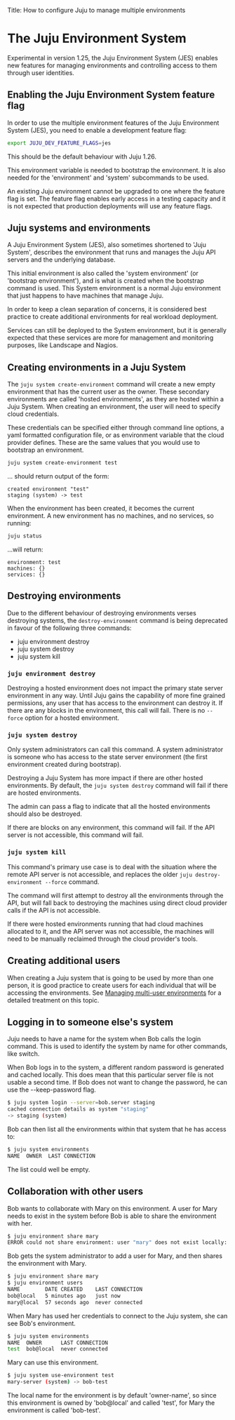 Title: How to configure Juju to manage multiple environments

# The Juju Environment System

Experimental in version 1.25, the Juju Environment System (JES) enables new
features for managing environments and controlling access to them through user
identities.

## Enabling the Juju Environment System feature flag

In order to use the multiple environment features of the Juju Environment System
(JES), you need to enable a development feature flag:

```bash
export JUJU_DEV_FEATURE_FLAGS=jes
```

This should be the default behaviour with Juju 1.26.

This environment variable is needed to bootstrap the environment. It is also
needed for the 'environment' and 'system' subcommands to be used.

An existing Juju environment cannot be upgraded to one where the feature flag
is set. The feature flag enables early access in a testing capacity and it is
not expected that production deployments will use any feature flags.

## Juju systems and environments

A Juju Environment System (JES), also sometimes shortened to 'Juju System',
describes the environment that runs and manages the Juju API servers and the
underlying database.

This initial environment is also called the 'system environment'
(or 'bootstrap environment'), and is what is
created when the bootstrap command is used.  This System environment is a
normal Juju environment that just happens to have machines that manage Juju.

In order to keep a clean separation of concerns, it is considered best
practice to create additional environments for real workload deployment.

Services can still be deployed to the System environment, but it is generally
expected that these services are more for management and monitoring purposes,
like Landscape and Nagios.


## Creating environments in a Juju System

The `juju system create-environment` command will create a new empty
environment that has the current user as the owner. These secondary
environments are called 'hosted environments', as they are hosted within a
Juju System. When creating an environment, the user will need to specify cloud
credentials.

These credentials can be specified either through command line options, a yaml
formatted configuration file, or as environment variable that the cloud
provider defines. These are the same values that you would use to bootstrap an
environment.

```bash
juju system create-environment test
```
... should return output of the form:

```no-highlight
created environment "test"
staging (system) -> test
```

When the environment has been created, it becomes the current environment. A
new environment has no machines, and no services, so running:

```bash
juju status
```
...will return:

```no-highlight
environment: test
machines: {}
services: {}
```

## Destroying environments

Due to the different behaviour of destroying environments verses destroying
systems, the `destroy-environment` command is being deprecated in favour of
the following three commands:

- juju environment destroy
- juju system destroy
- juju system kill

### `juju environment destroy`

Destroying a hosted environment does not impact the primary state server
environment in any way.  Until Juju gains the capability of more fine grained
permissions, any user that has access to the environment can destroy it.  If
there are any blocks in the environment, this call will fail. There is no
`--force` option for a hosted environment.

### `juju system destroy`

Only system administrators can call this command. A system administrator is
someone who has access to the state server environment (the first environment
created during bootstrap).

Destroying a Juju System has more impact if there are other hosted
environments. By default, the `juju system destroy` command will fail if there
are hosted environments.

The admin can pass a flag to indicate that all the hosted environments should
also be destroyed.

If there are blocks on any environment, this command will fail.  If the API
server is not accessible, this command will fail.

### `juju system kill`

This command's primary use case is to deal with the situation where the remote
API server is not accessible, and replaces the older `juju destroy-environment
--force` command.

The command will first attempt to destroy all the environments through the
API, but will fall back to destroying the machines using direct cloud provider
calls if the API is not accessible.

If there were hosted environments running that had cloud machines allocated to
it, and the API server was not accessible, the machines will need to be
manually reclaimed through the cloud provider's tools.

## Creating additional users

When creating a Juju system that is going to be used by more than one person,
it is good practice to create users for each individual that will be accessing
the environments. See
[Managing multi-user environments](../juju-multiuser-environments.html) for
a detailed treatment on this topic.


## Logging in to someone else's system

Juju needs to have a name for the system when Bob calls the login command.
This is used to identify the system by name for other commands, like switch.

When Bob logs in to the system, a different random password is generated and
cached locally. This does mean that this particular server file is not usable
a second time. If Bob does not want to change the password, he can use the
--keep-password flag.

```bash
$ juju system login --server=bob.server staging
cached connection details as system "staging"
-> staging (system)
```

Bob can then list all the environments within that system that he has access
to:

```bash
$ juju system environments
NAME  OWNER  LAST CONNECTION
```

The list could well be empty.

## Collaboration with other users

Bob wants to collaborate with Mary on this environment. A user for Mary needs
to exist in the system before Bob is able to share the environment with her.

```bash
$ juju environment share mary
ERROR could not share environment: user "mary" does not exist locally: user "mary" not found
```

Bob gets the system administrator to add a user for Mary, and then shares the
environment with Mary.

```bash
$ juju environment share mary
$ juju environment users
NAME        DATE CREATED    LAST CONNECTION
bob@local   5 minutes ago   just now
mary@local  57 seconds ago  never connected
```

When Mary has used her credentials to connect to the Juju system, she can see
Bob's environment.

```bash
$ juju system environments
NAME  OWNER      LAST CONNECTION
test  bob@local  never connected
```

Mary can use this environment.

```bash
$ juju system use-environment test
mary-server (system) -> bob-test
```

The local name for the environment is by default 'owner-name', so since this
environment is owned by 'bob@local' and called 'test', for Mary the environment
is called 'bob-test'.

